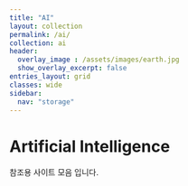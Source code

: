```yaml
---
title: "AI"
layout: collection
permalink: /ai/
collection: ai
header:
  overlay_image : /assets/images/earth.jpg
  show_overlay_excerpt: false
entries_layout: grid
classes: wide
sidebar:
  nav: "storage"
---
```


# Artificial Intelligence

참조용 사이트 모음 입니다.
